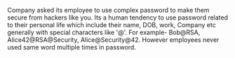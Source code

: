 Company asked its employee to use complex password to make them secure from hackers like you. Its a human tendency to use password related to their personal life which include their name, DOB, work, Company etc generally with special characters like '@'. For example- Bob@RSA, Alice42@RSA@Security, Alice@Security@42. However employees never used same word multiple times in password. 
